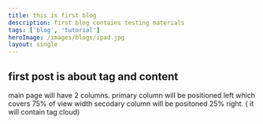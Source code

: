 ```yaml
---
title: this is first blog
description: first blog contains testing materials
tags: ['blog', 'tutorial']
heroImage: /images/blogs/ipad.jpg
layout: single
---
```


## first post is about tag and content

main page will have 2 columns.
primary column will be positioned left which covers 75% of view width
secodary column will be positoned 25% right. ( it will contain tag cloud)